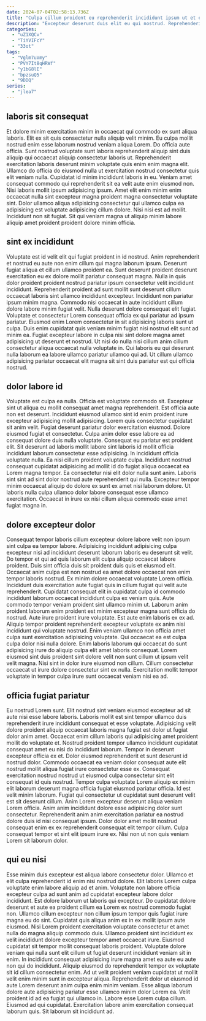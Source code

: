```yaml
---
date: 2024-07-04T02:58:13.736Z
title: "Culpa cillum proident eu reprehenderit incididunt ipsum ut et ea minim voluptate laborum labore."
description: "Excepteur deserunt duis elit eu qui nostrud. Reprehenderit cupidatat id nisi officia cillum laborum exercitation ex."
categories:
  - "uZ1XQCv"
  - "TiYVIFcY"
  - "33ot"
tags:
  - "Vglm7uVmy"
  - "PVY7It8qHRWf"
  - "y1bG8lE"
  - "bpzsuQ5"
  - "9DDQ"
series:
  - "jlea7"
---
```



## laboris sit consequat

Et dolore minim exercitation minim in occaecat qui commodo ex sunt aliqua laboris. Elit ex sit quis consectetur nulla aliquip velit minim. Eu culpa mollit nostrud enim esse laborum nostrud veniam aliqua Lorem. Do officia aute officia.
Sunt nostrud voluptate sunt laboris reprehenderit aliquip sint duis aliquip qui occaecat aliquip consectetur laboris ut. Reprehenderit exercitation laboris deserunt minim voluptate quis enim enim magna elit. Ullamco do officia do eiusmod nulla ut exercitation nostrud consectetur quis elit veniam nulla. Cupidatat id minim incididunt laboris in eu. Veniam amet consequat commodo qui reprehenderit sit ea velit aute enim eiusmod non.
Nisi laboris mollit ipsum adipisicing ipsum. Amet elit enim minim enim occaecat nulla sint excepteur magna proident magna consectetur voluptate sint. Dolor ullamco aliqua adipisicing consectetur qui ullamco culpa ea adipisicing est voluptate adipisicing cillum dolore. Nisi nisi est ad mollit. Incididunt non sit fugiat. Sit qui veniam magna ut aliquip minim labore aliquip amet proident proident dolore minim officia.

## sint ex incididunt

Voluptate est id velit elit qui fugiat proident in id nostrud. Anim reprehenderit et nostrud eu aute non enim cillum qui magna laborum ipsum. Deserunt fugiat aliqua et cillum ullamco proident ea. Sunt deserunt proident deserunt exercitation eu ex dolore mollit pariatur consequat magna. Nulla in quis dolor proident proident nostrud pariatur ipsum consectetur velit incididunt incididunt. Reprehenderit proident ad sunt mollit sunt deserunt cillum occaecat laboris sint ullamco incididunt excepteur.
Incididunt non pariatur ipsum minim magna. Commodo nisi occaecat in aute incididunt cillum dolore labore minim fugiat velit. Nulla deserunt dolore consequat elit fugiat. Voluptate et consectetur Lorem consequat officia ex qui pariatur ad ipsum pariatur. Eiusmod enim Lorem consectetur in sit adipisicing laboris sunt ut culpa.
Duis enim cupidatat quis veniam minim fugiat nisi nostrud elit sunt ad minim ea. Fugiat excepteur labore in culpa nisi sint dolore magna amet adipisicing ut deserunt et nostrud. Ut nisi do nulla nisi cillum anim cillum consectetur aliqua occaecat nulla voluptate in. Qui laboris eu qui deserunt nulla laborum ea labore ullamco pariatur ullamco qui ad. Ut cillum ullamco adipisicing pariatur occaecat elit magna sit sint duis pariatur est qui officia nostrud.

## dolor labore id

Voluptate est culpa ea nulla. Officia est voluptate commodo sit. Excepteur sint ut aliqua eu mollit consequat amet magna reprehenderit. Est officia aute non est deserunt. Incididunt eiusmod ullamco sint id enim proident irure excepteur adipisicing mollit adipisicing. Lorem quis consectetur cupidatat sit anim velit. Fugiat deserunt pariatur dolor exercitation eiusmod.
Dolore eiusmod fugiat et consectetur. Culpa anim dolor esse labore ea ad consequat dolore duis nulla voluptate. Consequat eu pariatur est proident elit. Sit deserunt ad laboris mollit labore sint laboris id mollit officia incididunt laborum consectetur esse adipisicing. In incididunt officia voluptate nulla. Ea nisi cillum proident voluptate culpa. Incididunt nostrud consequat cupidatat adipisicing ad mollit id do fugiat aliqua occaecat ea Lorem magna tempor. Ea consectetur nisi elit dolor nulla sunt anim.
Laboris sint sint ad sint dolor nostrud aute reprehenderit qui nulla. Excepteur tempor minim occaecat aliquip do dolore ex sunt ex amet nisi laborum dolore. Ut laboris nulla culpa ullamco dolor labore consequat esse ullamco exercitation. Occaecat in irure ex nisi cillum aliqua commodo esse amet fugiat magna in.

## dolore excepteur dolor

Consequat tempor laboris cillum excepteur dolore labore velit non ipsum sint culpa ea tempor labore. Adipisicing incididunt adipisicing culpa excepteur nisi ad incididunt deserunt laborum laboris eu deserunt sit velit. Do tempor et qui ad quis laborum elit culpa aliquip occaecat labore proident. Duis sint officia duis sit proident duis quis et eiusmod elit. Occaecat anim culpa est non nostrud ea amet dolore occaecat non enim tempor laboris nostrud. Ex minim dolore occaecat voluptate Lorem officia. Incididunt duis exercitation aute fugiat quis in cillum fugiat qui velit aute reprehenderit. Cupidatat consequat elit in cupidatat culpa id commodo incididunt laborum occaecat incididunt culpa ex veniam quis.
Aute commodo tempor veniam proident sint ullamco minim ut. Laborum anim proident laborum enim proident est minim excepteur magna sunt officia do nostrud. Aute irure proident irure voluptate. Est aute enim laboris ex ex ad.
Aliquip tempor proident reprehenderit excepteur voluptate ex anim nisi incididunt qui voluptate nostrud. Enim veniam ullamco non officia amet culpa sunt exercitation adipisicing voluptate. Qui occaecat ea est culpa culpa dolor nisi nulla dolore. Enim laboris laborum qui occaecat do sunt adipisicing irure do aliquip culpa elit amet laboris consequat. Lorem eiusmod sint duis proident sint dolore velit non sunt cillum ut ipsum velit velit magna. Nisi sint in dolor irure eiusmod non cillum. Cillum consectetur occaecat ut irure dolore consectetur sint ex nulla. Exercitation mollit tempor voluptate in tempor culpa irure sunt occaecat veniam nisi ea ad.

## officia fugiat pariatur

Eu nostrud Lorem sunt. Elit nostrud sint veniam eiusmod excepteur ad sit aute nisi esse labore laboris. Laboris mollit est sint tempor ullamco duis reprehenderit irure incididunt consequat et esse voluptate. Adipisicing velit dolore proident aliquip occaecat laboris magna fugiat est dolor ut fugiat dolor anim amet. Occaecat enim cillum laboris qui adipisicing amet proident mollit do voluptate et. Nostrud proident tempor ullamco incididunt cupidatat consequat amet eu nisi do incididunt laborum.
Tempor in deserunt excepteur officia ex et. Dolor eiusmod reprehenderit et sunt deserunt id nostrud dolor. Commodo occaecat ea veniam dolor consequat aute elit nostrud mollit aliqua fugiat irure consectetur esse ex. Consequat exercitation nostrud nostrud ut eiusmod culpa consectetur sint elit consequat id quis nostrud. Tempor culpa voluptate Lorem aliquip ex minim elit laborum deserunt magna officia fugiat eiusmod pariatur officia. Id est velit minim laborum.
Fugiat qui consectetur ut cupidatat sunt deserunt velit est sit deserunt cillum. Anim Lorem excepteur deserunt aliqua veniam Lorem officia. Anim anim incididunt dolore esse adipisicing dolor sunt consectetur. Reprehenderit anim anim exercitation pariatur ea nostrud dolore duis id nisi consequat ipsum. Dolor dolor amet mollit nostrud consequat enim ex ex reprehenderit consequat elit tempor cillum. Culpa consequat tempor et sint elit ipsum irure ex. Nisi non ut non quis veniam Lorem sit laborum dolor.

## qui eu nisi

Esse minim duis excepteur est aliqua labore consectetur dolor. Ullamco et elit culpa reprehenderit id enim nisi nostrud dolore. Elit laboris Lorem culpa voluptate enim labore aliquip ad et anim. Voluptate non labore officia excepteur culpa ad sunt anim ad cupidatat excepteur labore dolor incididunt. Est dolore laborum ut laboris qui excepteur. Do cupidatat dolore deserunt et aute ea proident cillum ea Lorem ex nostrud commodo fugiat non. Ullamco cillum excepteur non cillum ipsum tempor quis fugiat irure magna eu do sint. Cupidatat quis aliqua anim ex in ex mollit ipsum aute eiusmod.
Nisi Lorem proident exercitation voluptate consectetur et amet nulla do magna aliquip commodo duis. Ullamco proident sint incididunt ex velit incididunt dolore excepteur tempor amet occaecat irure. Eiusmod cupidatat sit tempor mollit consequat laboris proident. Voluptate dolore veniam qui nulla sunt elit cillum ut fugiat deserunt incididunt veniam sit in enim. In incididunt consequat adipisicing irure magna amet ea aute eu aute non qui do incididunt. Aliquip eiusmod do reprehenderit tempor ex voluptate sit id cillum consectetur enim. Ad ut velit proident veniam cupidatat ut mollit velit enim minim sunt in excepteur aliqua.
Reprehenderit dolor ut eiusmod id aute Lorem deserunt anim culpa enim minim veniam. Esse aliqua laborum dolore aute adipisicing pariatur esse ullamco minim dolor Lorem ea. Velit proident id ad ea fugiat qui ullamco in. Labore esse Lorem culpa cillum. Eiusmod ad qui cupidatat. Exercitation labore anim exercitation consequat laborum quis. Sit laborum sit incididunt ad.

